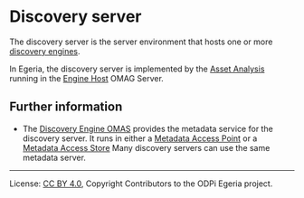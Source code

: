 <!-- SPDX-License-Identifier: CC-BY-4.0 -->
<!-- Copyright Contributors to the ODPi Egeria project. -->

# Discovery server

The discovery server is the server environment that hosts one or more
[discovery engines](/egeria-docs/concepts/open-discovery-engine.md).

In Egeria, the discovery server is implemented by the
[Asset Analysis](/egeria-docs/services/omes/asset-analysis/overview) running in the
[Engine Host](/egeria-docs/concepts/engine-host) OMAG Server.


## Further information

 * The [Discovery Engine OMAS](/egeria-docs/services/omas/discovery-engine/overview)
   provides the metadata service for the discovery server.  It runs in
   either a [Metadata Access Point](/egeria-docs/concepts/metadata-access-point)
   or a [Metadata Access Store](/egeria-docs/concepts/metadata-access-store)
   Many discovery servers can use the same metadata server.


----
License: [CC BY 4.0](https://creativecommons.org/licenses/by/4.0/),
Copyright Contributors to the ODPi Egeria project.